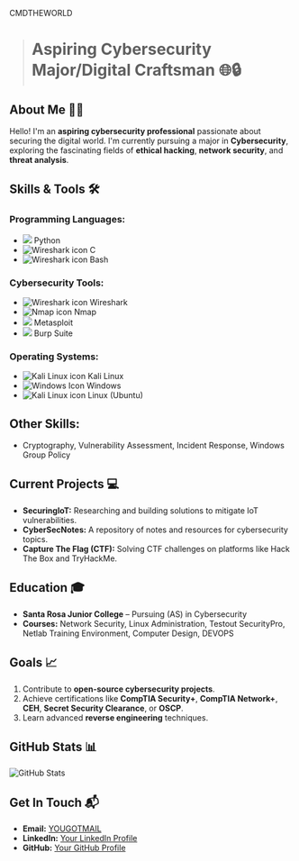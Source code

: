 CMDTHEWORLD

<!--
**cmdtheworld/cmdtheworld** is a ✨ _special_ ✨ repository because its `README.md` (this file) appears on your GitHub profile.

Here are some ideas to get you started:

- 🔭 I’m currently working on ...
- 🌱 I’m currently learning ...
- 👯 I’m looking to collaborate on ...
- 🤔 I’m looking for help with ...
- 💬 Ask me about ...
- 📫 How to reach me: ...
- 😄 Pronouns: ...
- ⚡ Fun fact: ...
-->
> # Aspiring Cybersecurity Major/Digital Craftsman 🌐🔒

## About Me 🕵️‍♂️
Hello! I'm an **aspiring cybersecurity professional** passionate about securing the digital world. I'm currently pursuing a major in **Cybersecurity**, exploring the fascinating fields of **ethical hacking**, **network security**, and **threat analysis**.

## Skills & Tools 🛠️
### Programming Languages:
- <img src="https://img.icons8.com/?size=25&id=13441&format=png&color=000000"/> Python
- <img src="https://img.icons8.com/?size=25&id=45490&format=png&color=000000" alt="Wireshark icon"/> C
- <img src="https://img.icons8.com/?size=25&id=19292&format=png&color=000000" alt="Wireshark icon"/> Bash

### Cybersecurity Tools:
- <img src="https://img.icons8.com/?size=25&id=rOHcpTUtCTjr&format=png&color=000000" alt="Wireshark icon"/> Wireshark
- <img src="https://img.icons8.com/?size=25&id=9b5wowKIlo9d&format=png&color=000000" alt="Nmap icon"/> Nmap
- <img src="https://img.icons8.com/?size=25&id=PW0ChfedZvTh&format=png&color=000000"/> Metasploit
- <img src="https://img.icons8.com/?size=25&id=41078&format=png&color=000000"/> Burp Suite


### Operating Systems:
- <img src="https://img.icons8.com/?size=25&id=qBWtR72kluCU&format=png&color=000000" alt="Kali Linux icon"/> Kali Linux  
- <img src="https://img.icons8.com/?size=25&id=M9BRw0RJZXKi&format=png&color=000000" alt="Windows Icon"/> Windows
- <img src="https://img.icons8.com/?size=25&id=UjcGNVXknmz3&format=png&color=000000" alt="Kali Linux icon"/> Linux (Ubuntu)  


## Other Skills:
- Cryptography, Vulnerability Assessment, Incident Response, Windows Group Policy

## Current Projects 💻
- **SecuringIoT:** Researching and building solutions to mitigate IoT vulnerabilities.
- **CyberSecNotes:** A repository of notes and resources for cybersecurity topics.
- **Capture The Flag (CTF):** Solving CTF challenges on platforms like Hack The Box and TryHackMe. 

## Education 🎓
- **Santa Rosa Junior College** – Pursuing (AS) in Cybersecurity
- **Courses:** Network Security, Linux Administration, Testout SecurityPro, Netlab Training Environment, Computer Design, DEVOPS

## Goals 📈
1. Contribute to **open-source cybersecurity projects**.
2. Achieve certifications like **CompTIA Security+**, **CompTIA Network+**, **CEH**, **Secret Security Clearance**, or **OSCP**.
3. Learn advanced **reverse engineering** techniques.

## GitHub Stats 📊
![GitHub Stats](https://github-readme-stats.vercel.app/api?username=cmdtheworld&show_icons=true&theme=gruvbox)

## Get In Touch 📬
- **Email:** <a href="mailto:davidclark600@gmail.com">YOUGOTMAIL</a>
- **LinkedIn:** [Your LinkedIn Profile](https://linkedin.com/in/davidclark600)
- **GitHub:** [Your GitHub Profile](https://github.com/cmdtheworld)


